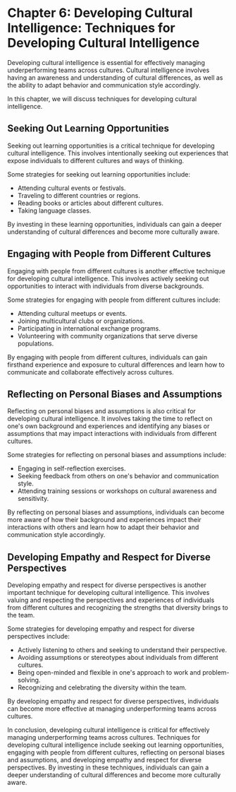 Chapter 6: Developing Cultural Intelligence: Techniques for Developing Cultural Intelligence
============================================================================================

Developing cultural intelligence is essential for effectively managing underperforming teams across cultures. Cultural intelligence involves having an awareness and understanding of cultural differences, as well as the ability to adapt behavior and communication style accordingly.

In this chapter, we will discuss techniques for developing cultural intelligence.

Seeking Out Learning Opportunities
----------------------------------

Seeking out learning opportunities is a critical technique for developing cultural intelligence. This involves intentionally seeking out experiences that expose individuals to different cultures and ways of thinking.

Some strategies for seeking out learning opportunities include:

* Attending cultural events or festivals.
* Traveling to different countries or regions.
* Reading books or articles about different cultures.
* Taking language classes.

By investing in these learning opportunities, individuals can gain a deeper understanding of cultural differences and become more culturally aware.

Engaging with People from Different Cultures
--------------------------------------------

Engaging with people from different cultures is another effective technique for developing cultural intelligence. This involves actively seeking out opportunities to interact with individuals from diverse backgrounds.

Some strategies for engaging with people from different cultures include:

* Attending cultural meetups or events.
* Joining multicultural clubs or organizations.
* Participating in international exchange programs.
* Volunteering with community organizations that serve diverse populations.

By engaging with people from different cultures, individuals can gain firsthand experience and exposure to cultural differences and learn how to communicate and collaborate effectively across cultures.

Reflecting on Personal Biases and Assumptions
---------------------------------------------

Reflecting on personal biases and assumptions is also critical for developing cultural intelligence. It involves taking the time to reflect on one's own background and experiences and identifying any biases or assumptions that may impact interactions with individuals from different cultures.

Some strategies for reflecting on personal biases and assumptions include:

* Engaging in self-reflection exercises.
* Seeking feedback from others on one's behavior and communication style.
* Attending training sessions or workshops on cultural awareness and sensitivity.

By reflecting on personal biases and assumptions, individuals can become more aware of how their background and experiences impact their interactions with others and learn how to adapt their behavior and communication style accordingly.

Developing Empathy and Respect for Diverse Perspectives
-------------------------------------------------------

Developing empathy and respect for diverse perspectives is another important technique for developing cultural intelligence. This involves valuing and respecting the perspectives and experiences of individuals from different cultures and recognizing the strengths that diversity brings to the team.

Some strategies for developing empathy and respect for diverse perspectives include:

* Actively listening to others and seeking to understand their perspective.
* Avoiding assumptions or stereotypes about individuals from different cultures.
* Being open-minded and flexible in one's approach to work and problem-solving.
* Recognizing and celebrating the diversity within the team.

By developing empathy and respect for diverse perspectives, individuals can become more effective at managing underperforming teams across cultures.

In conclusion, developing cultural intelligence is critical for effectively managing underperforming teams across cultures. Techniques for developing cultural intelligence include seeking out learning opportunities, engaging with people from different cultures, reflecting on personal biases and assumptions, and developing empathy and respect for diverse perspectives. By investing in these techniques, individuals can gain a deeper understanding of cultural differences and become more culturally aware.
